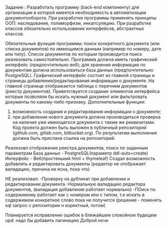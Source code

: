 Задание :
Разработать программу (back-end компоненту) для организации в которой имеется необходимость в автоматизации документооборота. 
При разработке программы применять принципы ООП: наследование, полиморфизм, инкапсуляцию.
При разработке классов обязательно использование интерфейсов, абстрактных классов.

Обязательные функция программы: поиск конкретного документа (или списка документов) по имеющимся данным (например по номеру, дате или типу).
Список документов по которым производится поиск реализовать самостоятельно.
Программа должна иметь графический интерфейс (предпочтительно веб);
для хранения информации по документам должна использоваться база данных (предпочтительно PostgreSQL).
Графический интерфейс состоит из главной страницы и страницы добавления/редактирования информации о документе.
На главной странице отображается таблица с перечнем документов (реестр документов). 
Приветствуется создание элементов интерфейса которые позволяли бы искать нужный документ или фильтровать документы по какому-либо признаку.
Дополнительные функции: 
1) возможность создания и редактирования информации о документе;
2) при добавлении нового документа должна производиться проверка на наличие уже имеющегося документа с таким же реквизитами.
Код проекта должен быть выложен в публичный репозиторий (github.com, gitlab.com, bitbucket.org).
По результатам выполнения должна быть прислана ссылка на репозиторий.


Реализовл отображение реестра документов, поиск по заданным параметрам
База данных - PostgreSQL(параметр ddl-auto=create)
Интерфейс - Веб(простенький html + thymeleaf)
Создал возможность добавлять и редактировать документы (редактор не отображает валидацию, причина не ясна, пока что)

НЕ реализовал:
-Проверку на дубликат при добавлении и редактировании документа
-Нормальную валидацию редактора документов, (валидация добавления работает нормально)
-ПОиск по содержимому работает как с номером или с типом, т.е искать в содержимом конкретное слово пока не получится
(решение - поменять sql запрос с репозитории н коректный, потом)



Планируется исправление ошибок в ближайшем спокойном будещем
upd: надо бы добавить пагинацию
Доброй ночи



